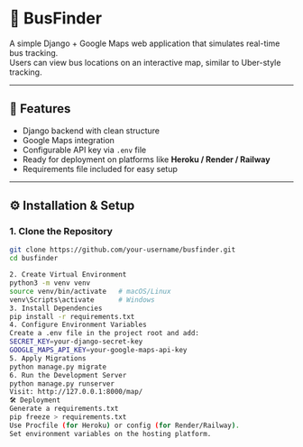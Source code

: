 # 🚌 BusFinder

A simple Django + Google Maps web application that simulates real-time bus tracking.  
Users can view bus locations on an interactive map, similar to Uber-style tracking.

---

## 🚀 Features
- Django backend with clean structure
- Google Maps integration
- Configurable API key via `.env` file
- Ready for deployment on platforms like **Heroku / Render / Railway**
- Requirements file included for easy setup

---

## ⚙️ Installation & Setup

### 1. Clone the Repository
```bash
git clone https://github.com/your-username/busfinder.git
cd busfinder

2. Create Virtual Environment
python3 -m venv venv
source venv/bin/activate   # macOS/Linux
venv\Scripts\activate      # Windows
3. Install Dependencies
pip install -r requirements.txt
4. Configure Environment Variables
Create a .env file in the project root and add:
SECRET_KEY=your-django-secret-key
GOOGLE_MAPS_API_KEY=your-google-maps-api-key
5. Apply Migrations
python manage.py migrate
6. Run the Development Server
python manage.py runserver
Visit: http://127.0.0.1:8000/map/
🛠 Deployment
Generate a requirements.txt
pip freeze > requirements.txt
Use Procfile (for Heroku) or config (for Render/Railway).
Set environment variables on the hosting platform.

